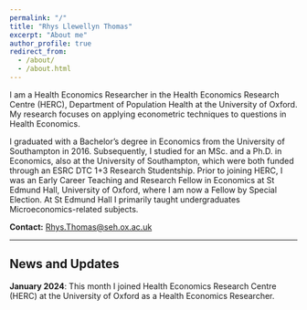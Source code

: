 ```yaml
---
permalink: "/"
title: "Rhys Llewellyn Thomas"
excerpt: "About me"
author_profile: true
redirect_from:
  - /about/
  - /about.html
---
```


I am a Health Economics Researcher in the Health Economics Research Centre (HERC), Department of Population Health at the University of Oxford. My research focuses on applying econometric techniques to questions in Health Economics.

I graduated with a Bachelor’s degree in Economics from the University of Southampton in 2016. Subsequently, I studied for an MSc. and a Ph.D. in Economics, also at the University of Southampton, which were both funded through an ESRC DTC 1+3 Research Studentship. Prior to joining HERC, I was an Early Career Teaching and Research Fellow in Economics at St Edmund Hall, University of Oxford, where I am now a Fellow by Special Election. At St Edmund Hall I primarily taught undergraduates Microeconomics-related subjects.


**Contact:** Rhys.Thomas@seh.ox.ac.uk

***

## News and Updates
**January 2024**: This month I joined Health Economics Research Centre (HERC) at the University of Oxford as a Health Economics Researcher.
